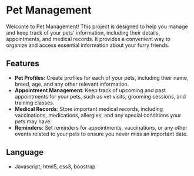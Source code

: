 # Pet Management

Welcome to Pet Management! This project is designed to help you manage and keep track of your pets' information, including their details, appointments, and medical records. It provides a convenient way to organize and access essential information about your furry friends.

## Features

- **Pet Profiles**: Create profiles for each of your pets, including their name, breed, age, and any other relevant information.
- **Appointment Management**: Keep track of upcoming and past appointments for your pets, such as vet visits, grooming sessions, and training classes.
- **Medical Records**: Store important medical records, including vaccinations, medications, allergies, and any special conditions your pets may have.
- **Reminders**: Set reminders for appointments, vaccinations, or any other events related to your pets to ensure you never miss an important date.

## Language
- Javascript, html5, css3, boostrap
